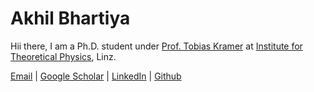 # Akhil Bhartiya

Hii there, I am a Ph.D. student under [Prof. Tobias Kramer](https://quantumobserver.wordpress.com/) at [Institute for Theoretical Physics](https://www.jku.at/en/institute-for-theoretical-physics/about-us/team/akhil-bhartiya/), Linz.

[Email](mailto://akhil.bhartiya@jku.at)  |  [Google Scholar](https://scholar.google.com/citations?user=ZS47oC0AAAAJ&hl=en)  |  [LinkedIn](www.linkedin.com/in/bhartiya)  |  [Github](https://github.com/akhilbhartiya)
